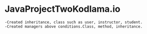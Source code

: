 # JavaProjectTwoKodlama.io
    -Created inheritance, class such as user, instructor, student.
    -Created managers above conditions.Class, method, inheritance.
